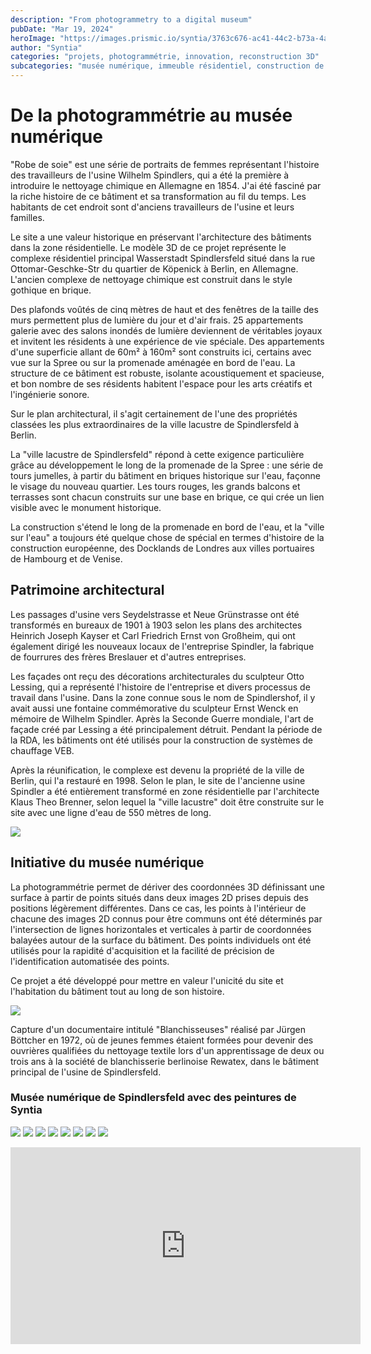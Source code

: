 ```yaml
---
description: "From photogrammetry to a digital museum"
pubDate: "Mar 19, 2024"
heroImage: "https://images.prismic.io/syntia/3763c676-ac41-44c2-b73a-4a1e78b4e71d_707387.jpg?auto=compress,format"
author: "Syntia"
categories: "projets, photogrammétrie, innovation, reconstruction 3D"
subcategories: "musée numérique, immeuble résidentiel, construction de site, propriété, logement"
---
```


# De la photogrammétrie au musée numérique

"Robe de soie" est une série de portraits de femmes représentant l'histoire des
travailleurs de l'usine Wilhelm Spindlers, qui a été la première à introduire le
nettoyage chimique en Allemagne en 1854. J'ai été fasciné par la riche histoire
de ce bâtiment et sa transformation au fil du temps. Les habitants de cet
endroit sont d'anciens travailleurs de l'usine et leurs familles.

Le site a une valeur historique en préservant l'architecture des bâtiments dans
la zone résidentielle. Le modèle 3D de ce projet représente le complexe
résidentiel principal Wasserstadt Spindlersfeld situé dans la rue
Ottomar-Geschke-Str du quartier de Köpenick à Berlin, en Allemagne. L'ancien
complexe de nettoyage chimique est construit dans le style gothique en brique.

Des plafonds voûtés de cinq mètres de haut et des fenêtres de la taille des murs
permettent plus de lumière du jour et d'air frais. 25 appartements galerie avec
des salons inondés de lumière deviennent de véritables joyaux et invitent les
résidents à une expérience de vie spéciale. Des appartements d'une superficie
allant de 60m² à 160m² sont construits ici, certains avec vue sur la Spree ou
sur la promenade aménagée en bord de l'eau. La structure de ce bâtiment est
robuste, isolante acoustiquement et spacieuse, et bon nombre de ses résidents
habitent l'espace pour les arts créatifs et l'ingénierie sonore.

Sur le plan architectural, il s'agit certainement de l'une des propriétés
classées les plus extraordinaires de la ville lacustre de Spindlersfeld à
Berlin.

La "ville lacustre de Spindlersfeld" répond à cette exigence particulière grâce
au développement le long de la promenade de la Spree : une série de tours
jumelles, à partir du bâtiment en briques historique sur l'eau, façonne le
visage du nouveau quartier. Les tours rouges, les grands balcons et terrasses
sont chacun construits sur une base en brique, ce qui crée un lien visible avec
le monument historique.

La construction s'étend le long de la promenade en bord de l'eau, et la "ville
sur l'eau" a toujours été quelque chose de spécial en termes d'histoire de la
construction européenne, des Docklands de Londres aux villes portuaires de
Hambourg et de Venise.

## Patrimoine architectural

Les passages d'usine vers Seydelstrasse et Neue Grünstrasse ont été transformés
en bureaux de 1901 à 1903 selon les plans des architectes Heinrich Joseph Kayser
et Carl Friedrich Ernst von Großheim, qui ont également dirigé les nouveaux
locaux de l'entreprise Spindler, la fabrique de fourrures des frères Breslauer
et d'autres entreprises.

Les façades ont reçu des décorations architecturales du sculpteur Otto Lessing,
qui a représenté l'histoire de l'entreprise et divers processus de travail dans
l'usine. Dans la zone connue sous le nom de Spindlershof, il y avait aussi une
fontaine commémorative du sculpteur Ernst Wenck en mémoire de Wilhelm Spindler.
Après la Seconde Guerre mondiale, l'art de façade créé par Lessing a été
principalement détruit. Pendant la période de la RDA, les bâtiments ont été
utilisés pour la construction de systèmes de chauffage VEB.

Après la réunification, le complexe est devenu la propriété de la ville de
Berlin, qui l'a restauré en 1998. Selon le plan, le site de l'ancienne usine
Spindler a été entièrement transformé en zone résidentielle par l'architecte
Klaus Theo Brenner, selon lequel la "ville lacustre" doit être construite sur le
site avec une ligne d'eau de 550 mètres de long.

![](![](https://images.prismic.io/syntia/d131c92c-896f-4e1d-b70a-3b7b37c0fbb5_707396.jpg?auto=compress,format)
)

## Initiative du musée numérique

La photogrammétrie permet de dériver des coordonnées 3D définissant une surface
à partir de points situés dans deux images 2D prises depuis des positions
légèrement différentes. Dans ce cas, les points à l'intérieur de chacune des
images 2D connus pour être communs ont été déterminés par l'intersection de
lignes horizontales et verticales à partir de coordonnées balayées autour de la
surface du bâtiment. Des points individuels ont été utilisés pour la rapidité
d'acquisition et la facilité de précision de l'identification automatisée des
points.

Ce projet a été développé pour mettre en valeur l'unicité du site et
l'habitation du bâtiment tout au long de son histoire.

![](https://images.prismic.io/syntia/17b3faa3-0f75-4cdb-a012-3bf70e3376e3_2024031913939.png?auto=compress,format)

Capture d'un documentaire intitulé "Blanchisseuses" réalisé par Jürgen Böttcher en 1972, où de jeunes femmes étaient formées pour devenir des ouvrières qualifiées du nettoyage textile lors d'un apprentissage de deux ou trois ans à la société de blanchisserie berlinoise Rewatex, dans le bâtiment principal de l'usine de Spindlersfeld.

### Musée numérique de Spindlersfeld avec des peintures de Syntia

![](https://images.prismic.io/syntia/3763c676-ac41-44c2-b73a-4a1e78b4e71d_707387.jpg?auto=compress,format)
![](https://images.prismic.io/syntia/2efe43b7-373e-42b1-acbf-7f879334234f_707400.jpg?auto=compress,format)
![](https://images.prismic.io/syntia/fbf64ef1-e0b5-4627-a854-4f3c0d0b1c1d_707380.jpg?auto=compress,format)
![](https://images.prismic.io/syntia/bdb9ce60-448b-45c7-ae11-86b99d291563_707381.jpg?auto=compress,format)
![](https://images.prismic.io/syntia/9a9df815-29ac-41e8-91d0-ea35202b2a29_707383.jpg?auto=compress,format)
![](https://images.prismic.io/syntia/8ab41c4f-d221-4b22-94a8-be34e3a1d621_707378.jpg?auto=compress,format)
![](https://images.prismic.io/syntia/e492f0e5-ef35-481a-8137-5e20d3dd4f46_707390.jpg?auto=compress,format)
![](https://images.prismic.io/syntia/d7985a4c-494a-4542-b913-3a0e2de1ec9c_707377.jpg?auto=compress,format)

<iframe width="560" height="315" src="https://www.youtube.com/embed/25ct0Bk35r8?si=3rKStT4GCtSAmY-x" title="YouTube video player" frameborder="0" allow="accelerometer; autoplay; clipboard-write; encrypted-media; gyroscope; picture-in-picture; web-share" allowfullscreen></iframe>